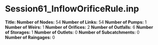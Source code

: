 # Session61_InflowOrificeRule.inp
**Title:** 
**Number of Nodes:** 54
**Number of Links:** 54
**Number of Pumps:** 1
**Number of Weirs:** 1
**Number of Orifices:** 2
**Number of Outfalls:** 6
**Number of Storages:** 1
**Number of Outlets:** 0
**Number of Subcatchments:** 0
**Number of Raingages:** 0
